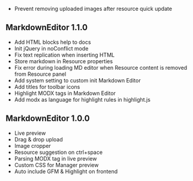 
- Prevent removing uploaded images after resource quick update

## MarkdownEditor 1.1.0
- Add HTML blocks help to docs
- Init jQuery in noConflict mode
- Fix text replication when inserting HTML
- Store markdown in Resource properties
- Fix error during loading MD editor when Resource content is removed from Resource panel
- Add system setting to custom init Markdown Editor
- Add titles for toolbar icons
- Highlight MODX tags in Markdown Editor
- Add modx as language for highlight rules in highlight.js

## MarkdownEditor 1.0.0
- Live preview
- Drag & drop upload
- Image cropper
- Resource suggestion on ctrl+space
- Parsing MODX tag in live preview
- Custom CSS for Manager preview
- Auto include GFM & Highlight on frontend